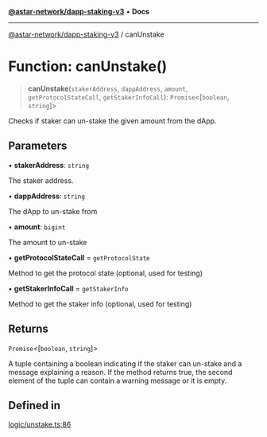 [**@astar-network/dapp-staking-v3**](../README.md) • **Docs**

***

[@astar-network/dapp-staking-v3](../globals.md) / canUnstake

# Function: canUnstake()

> **canUnstake**(`stakerAddress`, `dappAddress`, `amount`, `getProtocolStateCall`, `getStakerInfoCall`): `Promise`\<[`boolean`, `string`]\>

Checks if staker can un-stake the given amount from the dApp.

## Parameters

• **stakerAddress**: `string`

The staker address.

• **dappAddress**: `string`

The dApp to un-stake from

• **amount**: `bigint`

The amount to un-stake

• **getProtocolStateCall** = `getProtocolState`

Method to get the protocol state (optional, used for testing)

• **getStakerInfoCall** = `getStakerInfo`

Method to get the staker info (optional, used for testing)

## Returns

`Promise`\<[`boolean`, `string`]\>

A tuple containing a boolean indicating if the staker can un-stake and a message explaining a reason.
If the method returns true, the second element of the tuple can contain a warning message or it is empty.

## Defined in

[logic/unstake.ts:86](https://github.com/AstarNetwork/dapp-staking/blob/0eeb0e659e92439d12d988aa8e04d80fa51d55f9/packages/astar-dapp-staking-v3/src/logic/unstake.ts#L86)
